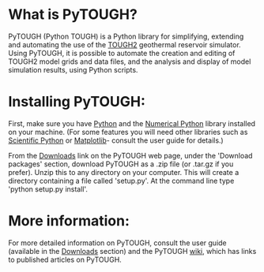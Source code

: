 # What is PyTOUGH?

PyTOUGH (Python TOUGH) is a Python library for simplifying, extending and automating the use of the [TOUGH2](http://esd.lbl.gov/research/projects/tough/) geothermal reservoir simulator. Using PyTOUGH, it is possible to automate the creation and editing of TOUGH2 model grids and data files, and the analysis and display of model simulation results, using Python scripts.

# Installing PyTOUGH:

First, make sure you have [Python](http://www.python.org) and the [Numerical Python](http://numpy.scipy.org/) library installed on your machine.  (For some features you will need other libraries such as [Scientific Python](http://www.scipy.org/) or [Matplotlib](http://matplotlib.sourceforge.net/)- consult the user guide for details.)

From the [Downloads](https://github.com/acroucher/PyTOUGH/downloads) link on the PyTOUGH web page, under the 'Download packages' section, download PyTOUGH as a .zip file (or .tar.gz if you prefer).  Unzip this to any directory on your computer.  This will create a directory containing a file called 'setup.py'.  At the command line type 'python setup.py install'.

# More information:

For more detailed information on PyTOUGH, consult the user guide (available in the [Downloads](https://github.com/acroucher/PyTOUGH/downloads) section) and the PyTOUGH [wiki](https://github.com/acroucher/PyTOUGH/wiki/), which has links to published articles on PyTOUGH.
